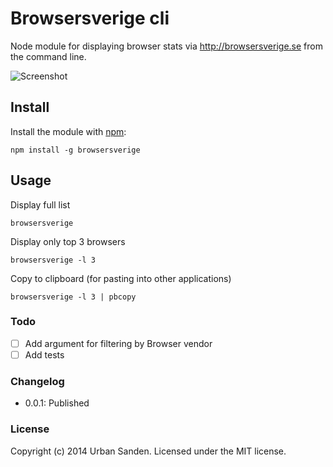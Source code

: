 # Browsersverige cli

Node module for displaying browser stats via http://browsersverige.se from the command line.

![Screenshot](https://dl.dropboxusercontent.com/u/1162759/dump_2014-12-30_09-49-04.png)

## Install

Install the module with [npm](http://npmjs.com):

	npm install -g browsersverige

## Usage

Display full list

	browsersverige

Display only top 3 browsers

	browsersverige -l 3

Copy to clipboard (for pasting into other applications)

	browsersverige -l 3 | pbcopy

### Todo
- [ ] Add argument for filtering by Browser vendor
- [ ] Add tests

### Changelog
+ 0.0.1: Published

### License
Copyright (c) 2014 Urban Sanden. Licensed under the MIT license.